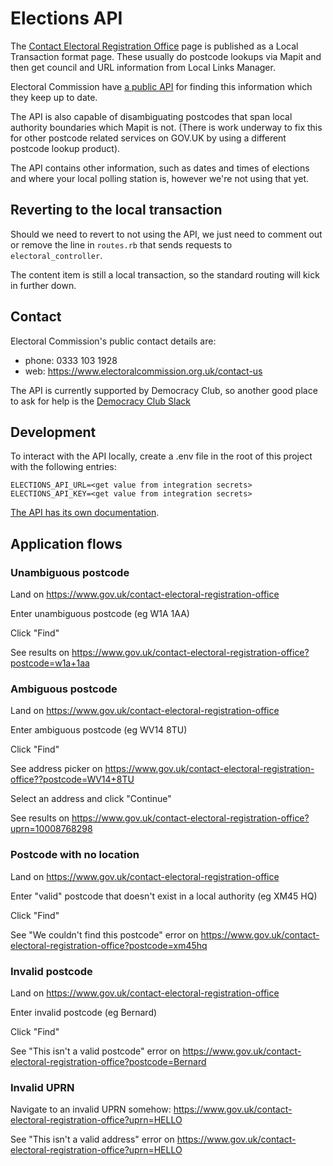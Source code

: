 # Elections API

The [Contact Electoral Registration Office](https://www.gov.uk/contact-electoral-registration-office)
page is published as a Local Transaction format page. These usually do postcode
lookups via Mapit and then get council and URL information from Local Links
Manager.

Electoral Commission have [a public API](https://api.electoralcommission.org.uk/)
for finding this information which they keep up to date.

The API is also capable of disambiguating postcodes that span local authority
boundaries which Mapit is not. (There is work underway to fix this for other
 postcode related services on GOV.UK by using a different postcode lookup product).

The API contains other information, such as dates and times of elections and where
your local polling station is, however we're not using that yet.

## Reverting to the local transaction

Should we need to revert to not using the API, we just need to comment out or
remove the line in `routes.rb` that sends requests to `electoral_controller`.

The content item is still a local transaction, so the standard routing will kick
in further down.

## Contact

Electoral Commission's public contact details are:

 - phone: 0333 103 1928
 - web: https://www.electoralcommission.org.uk/contact-us

The API is currently supported by Democracy Club, so another good place to ask for
help is the [Democracy Club Slack](https://democracyclub.slack.com)

## Development

To interact with the API locally, create a .env file in the root of this project
with the following entries:

```
ELECTIONS_API_URL=<get value from integration secrets>
ELECTIONS_API_KEY=<get value from integration secrets>
```

[The API has its own documentation](https://api.electoralcommission.org.uk/docs/).

## Application flows

### Unambiguous postcode

Land on https://www.gov.uk/contact-electoral-registration-office

Enter unambiguous postcode (eg W1A 1AA)

Click "Find"

See results on https://www.gov.uk/contact-electoral-registration-office?postcode=w1a+1aa

### Ambiguous postcode

Land on https://www.gov.uk/contact-electoral-registration-office

Enter ambiguous postcode (eg WV14 8TU)

Click "Find"

See address picker on https://www.gov.uk/contact-electoral-registration-office??postcode=WV14+8TU

Select an address and click "Continue"

See results on https://www.gov.uk/contact-electoral-registration-office?uprn=10008768298

### Postcode with no location

Land on https://www.gov.uk/contact-electoral-registration-office

Enter "valid" postcode that doesn't exist in a local authority (eg XM45 HQ)

Click "Find"

See "We couldn't find this postcode" error on https://www.gov.uk/contact-electoral-registration-office?postcode=xm45hq

### Invalid postcode

Land on https://www.gov.uk/contact-electoral-registration-office

Enter invalid postcode (eg Bernard)

Click "Find"

See "This isn't a valid postcode" error on https://www.gov.uk/contact-electoral-registration-office?postcode=Bernard

### Invalid UPRN

Navigate to an invalid UPRN somehow: https://www.gov.uk/contact-electoral-registration-office?uprn=HELLO

See "This isn't a valid address" error on https://www.gov.uk/contact-electoral-registration-office?uprn=HELLO
